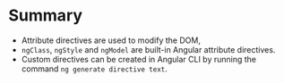 # Summary

- Attribute directives are used to modify the DOM,
- `ngClass`, `ngStyle` and `ngModel` are built-in Angular attribute directives.
- Custom directives can be created in Angular CLI by running the command `ng generate directive text`.